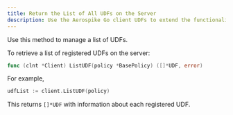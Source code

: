 ```yaml
---
title: Return the List of All UDFs on the Server
description: Use the Aerospike Go client UDFs to extend the functionality and performance of the Aerospike database. 
---
```


Use this method to manage a list of UDFs.

To retrieve a list of registered UDFs on the server: 

```go
func (clnt *Client) ListUDF(policy *BasePolicy) ([]*UDF, error)
```

For example,

```go
udfList := client.ListUDF(policy)
```

This returns `[]*UDF` with information about each registered UDF.

